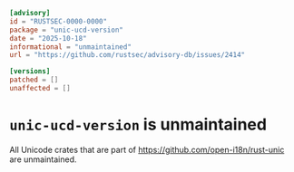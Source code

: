 ```toml
[advisory]
id = "RUSTSEC-0000-0000"
package = "unic-ucd-version"
date = "2025-10-18"
informational = "unmaintained"
url = "https://github.com/rustsec/advisory-db/issues/2414"

[versions]
patched = []
unaffected = []
```

# `unic-ucd-version` is unmaintained

All Unicode crates that are part of https://github.com/open-i18n/rust-unic are unmaintained.
